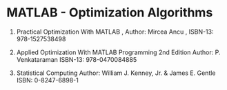 # MATLAB - Optimization Algorithms

01. Practical Optimization With MATLAB
    , Author: Mircea Ancu
    , ISBN-13: 978-1527538498

02. Applied Optimization With MATLAB Programming 2nd Edition
Author: P. Venkataraman
ISBN-13: 978-0470084885

03. Statistical Computing
Author: William J. Kenney, Jr. & James E. Gentle
ISBN: 0-8247-6898-1
